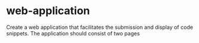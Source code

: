 # web-application
Create a web application that facilitates the submission and display of code snippets. The application should consist of two pages
